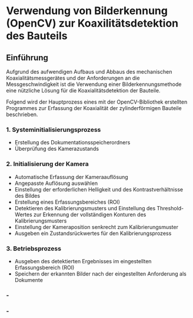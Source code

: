 # Verwendung von Bilderkennung (OpenCV) zur Koaxilitätsdetektion des Bauteils

## Einführung
Aufgrund des aufwendigen Aufbaus und Abbaus des mechanischen Koaxialitätsmessgerätes und der Anforderungen an die Messgeschwindigkeit ist die Verwendung einer Bilderkennungsmethode eine nützliche Lösung für die Koaxialitätsdetektion der Bauteile.

Folgend wird der Hauptprozess eines mit der OpenCV-Bibliothek erstellten Programmes zur Erfassung der Koaxialität der zylinderförmigen Bauteile beschrieben. 
### 1. Systeminitialisierungsprozess
* Erstellung des Dokumentationsspeicherordners
* Überprüfung des Kamerazustands

### 2. Initialisierung der Kamera
* Automatische Erfassung der Kameraauflösung
* Angepasste Auflösung auswählen
* Einstellung der erforderlichen Helligkeit und des Kontrastverhältnisse des Bildes
* Erstellung eines Erfassungsbereiches (ROI)
* Detektieren des Kalibrierungsmusters und Einstellung des Threshold-Wertes zur Erkennung der vollständigen Konturen des Kalibrierungsmusters
* Einstellung der Kameraposition senkrecht zum Kalibrierungsmuster
* Ausgeben ein Zustandsrückwertes für den Kalibrierungsprozess

### 3. Betriebsprozess
* Ausgeben des detektierten Ergebnisses im eingestellten Erfassungsbereich (ROI)
* Speichern der erkannten Bilder nach der eingestellten Anforderung als Dokumente
### - 
### - 
